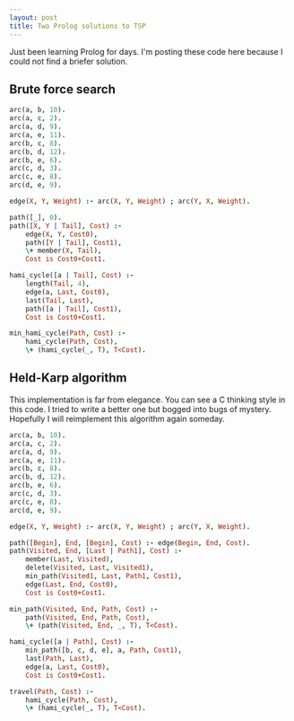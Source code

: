 ```yaml
---
layout: post
title: Two Prolog solutions to TSP
---
```


Just been learning Prolog for days. I'm posting these code here because I could not find a briefer solution.

## Brute force search

```prolog
arc(a, b, 10).
arc(a, c, 2).
arc(a, d, 9).
arc(a, e, 11).
arc(b, c, 8).
arc(b, d, 12).
arc(b, e, 6).
arc(c, d, 3).
arc(c, e, 8).
arc(d, e, 9).

edge(X, Y, Weight) :- arc(X, Y, Weight) ; arc(Y, X, Weight).

path([_], 0).
path([X, Y | Tail], Cost) :-
    edge(X, Y, Cost0),
    path([Y | Tail], Cost1),
    \+ member(X, Tail),
    Cost is Cost0+Cost1.

hami_cycle([a | Tail], Cost) :-
    length(Tail, 4),
    edge(a, Last, Cost0),
    last(Tail, Last),
    path([a | Tail], Cost1),
    Cost is Cost0+Cost1.

min_hami_cycle(Path, Cost) :-
    hami_cycle(Path, Cost),
    \+ (hami_cycle(_, T), T<Cost).
```

## Held-Karp algorithm

This implementation is far from elegance. You can see a C thinking style in this code. I tried to write a better one but bogged into bugs of mystery. Hopefully I will reimplement this algorithm again someday.

```prolog
arc(a, b, 10).
arc(a, c, 2).
arc(a, d, 9).
arc(a, e, 11).
arc(b, c, 8).
arc(b, d, 12).
arc(b, e, 6).
arc(c, d, 3).
arc(c, e, 8).
arc(d, e, 9).

edge(X, Y, Weight) :- arc(X, Y, Weight) ; arc(Y, X, Weight).

path([Begin], End, [Begin], Cost) :- edge(Begin, End, Cost).
path(Visited, End, [Last | Path1], Cost) :-
    member(Last, Visited),
    delete(Visited, Last, Visited1),
    min_path(Visited1, Last, Path1, Cost1),
    edge(Last, End, Cost0),
    Cost is Cost0+Cost1.

min_path(Visited, End, Path, Cost) :-
    path(Visited, End, Path, Cost),
    \+ (path(Visited, End, _, T), T<Cost).

hami_cycle([a | Path], Cost) :-
    min_path([b, c, d, e], a, Path, Cost1),
    last(Path, Last),
    edge(a, Last, Cost0),
    Cost is Cost0+Cost1.

travel(Path, Cost) :-
    hami_cycle(Path, Cost),
    \+ (hami_cycle(_, T), T<Cost).
```
